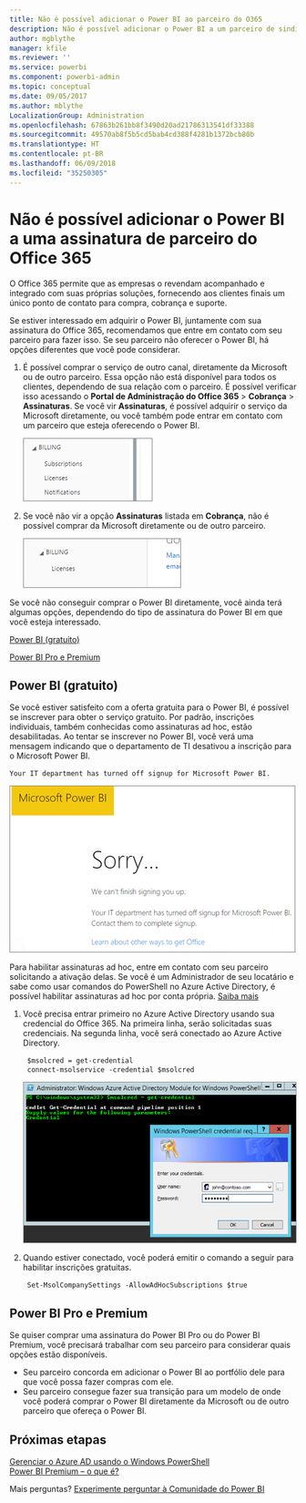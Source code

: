 ```yaml
---
title: Não é possível adicionar o Power BI ao parceiro do O365
description: Não é possível adicionar o Power BI a um parceiro de sindicalização do Office 365. O modelo de sindicalização é um modelo de compra usado pelo Office 365.
author: mgblythe
manager: kfile
ms.reviewer: ''
ms.service: powerbi
ms.component: powerbi-admin
ms.topic: conceptual
ms.date: 09/05/2017
ms.author: mblythe
LocalizationGroup: Administration
ms.openlocfilehash: 67863b261bb8f3490d20ad21786313541df33388
ms.sourcegitcommit: 49570ab8f5b5cd5bab4cd388f4281b1372bcb80b
ms.translationtype: HT
ms.contentlocale: pt-BR
ms.lasthandoff: 06/09/2018
ms.locfileid: "35250305"
---
```

# <a name="unable-to-add-power-bi-to-office-365-partner-subscription"></a>Não é possível adicionar o Power BI a uma assinatura de parceiro do Office 365
O Office 365 permite que as empresas o revendam acompanhado e integrado com suas próprias soluções, fornecendo aos clientes finais um único ponto de contato para compra, cobrança e suporte.

Se estiver interessado em adquirir o Power BI, juntamente com sua assinatura do Office 365, recomendamos que entre em contato com seu parceiro para fazer isso. Se seu parceiro não oferecer o Power BI, há opções diferentes que você pode considerar.

1. É possível comprar o serviço de outro canal, diretamente da Microsoft ou de outro parceiro. Essa opção não está disponível para todos os clientes, dependendo de sua relação com o parceiro. É possível verificar isso acessando o **Portal de Administração do Office 365** > **Cobrança** > **Assinaturas**. Se você vir **Assinaturas**, é possível adquirir o serviço da Microsoft diretamente, ou você também pode entrar em contato com um parceiro que esteja oferecendo o Power BI.
   
    ![](media/service-admin-syndication-partner/billingsub.png)
2. Se você não vir a opção **Assinaturas** listada em **Cobrança**, não é possível comprar da Microsoft diretamente ou de outro parceiro. 
   
   ![](media/service-admin-syndication-partner/billing.png)

Se você não conseguir comprar o Power BI diretamente, você ainda terá algumas opções, dependendo do tipo de assinatura do Power BI em que você esteja interessado.

[Power BI (gratuito)](#power-bi-free)

[Power BI Pro e Premium](#power-bi-pro)

## <a name="power-bi-free"></a>Power BI (gratuito)
Se você estiver satisfeito com a oferta gratuita para o Power BI, é possível se inscrever para obter o serviço gratuito. Por padrão, inscrições individuais, também conhecidas como assinaturas ad hoc, estão desabilitadas. Ao tentar se inscrever no Power BI, você verá uma mensagem indicando que o departamento de TI desativou a inscrição para o Microsoft Power BI.

    Your IT department has turned off signup for Microsoft Power BI.

![](media/service-admin-syndication-partner/sorry.png)

Para habilitar assinaturas ad hoc, entre em contato com seu parceiro solicitando a ativação delas. Se você é um Administrador de seu locatário e sabe como usar comandos do PowerShell no Azure Active Directory, é possível habilitar assinaturas ad hoc por conta própria. [Saiba mais](https://technet.microsoft.com/library/jj151815.aspx)

1. Você precisa entrar primeiro no Azure Active Directory usando sua credencial do Office 365. Na primeira linha, serão solicitadas suas credenciais. Na segunda linha, você será conectado ao Azure Active Directory.
   
        $msolcred = get-credential
        connect-msolservice -credential $msolcred
   
    ![](media/service-admin-syndication-partner/aad-signin.png)
2. Quando estiver conectado, você poderá emitir o comando a seguir para habilitar inscrições gratuitas.
   
        Set-MsolCompanySettings -AllowAdHocSubscriptions $true

## <a name="power-bi-pro-and-premium"></a>Power BI Pro e Premium
Se quiser comprar uma assinatura do Power BI Pro ou do Power BI Premium, você precisará trabalhar com seu parceiro para considerar quais opções estão disponíveis.

* Seu parceiro concorda em adicionar o Power BI ao portfólio dele para que você possa fazer compras com ele.
* Seu parceiro consegue fazer sua transição para um modelo de onde você poderá comprar o Power BI diretamente da Microsoft ou de outro parceiro que ofereça o Power BI.

## <a name="next-steps"></a>Próximas etapas
[Gerenciar o Azure AD usando o Windows PowerShell](https://technet.microsoft.com/library/jj151815.aspx)  
[Power BI Premium – o que é?](service-premium.md)

Mais perguntas? [Experimente perguntar à Comunidade do Power BI](http://community.powerbi.com/)

